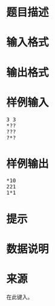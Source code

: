 

# 题目描述



# 输入格式



# 输出格式



# 样例输入


<pre>3 3
*??
???
?*?</pre>

# 样例输出


<pre>*10
221
1*1</pre>

# 提示



# 数据说明



# 来源


<p>
在此键入。
</p>
